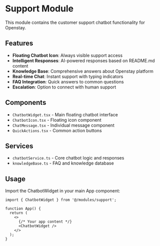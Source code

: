 # Support Module

This module contains the customer support chatbot functionality for Openstay.

## Features

- **Floating Chatbot Icon**: Always visible support access
- **Intelligent Responses**: AI-powered responses based on README.md content
- **Knowledge Base**: Comprehensive answers about Openstay platform
- **Real-time Chat**: Instant support with typing indicators
- **FAQ Integration**: Quick answers to common questions
- **Escalation**: Option to connect with human support

## Components

- `ChatbotWidget.tsx` - Main floating chatbot interface
- `ChatbotIcon.tsx` - Floating icon component
- `ChatMessage.tsx` - Individual message component
- `QuickActions.tsx` - Common action buttons

## Services

- `chatbotService.ts` - Core chatbot logic and responses
- `knowledgeBase.ts` - FAQ and knowledge database

## Usage

Import the ChatbotWidget in your main App component:

```tsx
import { ChatbotWidget } from '@/modules/support';

function App() {
  return (
    <>
      {/* Your app content */}
      <ChatbotWidget />
    </>
  );
}
```
